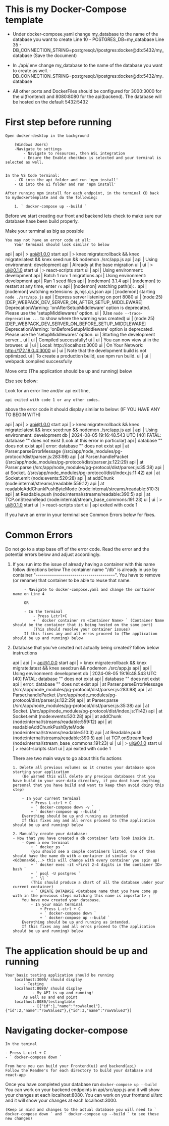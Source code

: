 # This is my Docker-Compose template

- Under docker-compose.yaml change my_database to the name of the database you want to create
    Line 10 - POSTGRES_DB=my_database
    Line 35 - DB_CONNECTION_STRING=postgresql://postgres:docker@db:5432/my_database 
    (Save the document)
      
- In ./api/.env change my_database to the name of the database you want to create as well.
      - DB_CONNECTION_STRING=postgresql://postgres:docker@db:5432/my_database

- All other ports and DockerFiles should be configured for 3000:3000 for the ui(frontend) and 8080:8080 for the api(backend). The database will be hosted on the default 5432:5432

# First step before running
    
    Open docker-desktop in the background
        
        (Windows Users)
        -Navigate to settings
            - Navigate to resources, then WSL integration
            - Ensure the Enable checkbox is selected and your terminal is selected as well.


    In the VS Code terminal:
        - CD into the api folder and run 'npm install'
        - CD into the ui folder and run 'npm install'

    After running npm install for each endpoint, in the terminal CD back to mydockertemplate and do the following:

        1. ` docker-compose up --build `

Before we start creating our front and backend lets check to make sure our database hase been build properly.

Make your terminal as big as possible

    You may not have an error code at all: 
        Your terminal should look similar to below
    
api  | 
api  | > api@1.0.0 start
api  | > knex migrate:rollback && knex migrate:latest && knex seed:run && nodemon ./src/app.js
api  | 
api  | Using environment: development
api  | Already at the base migration
ui   | 
ui   | > ui@0.1.0 start
ui   | > react-scripts start
ui   | 
api  | Using environment: development
api  | Batch 1 run: 1 migrations
api  | Using environment: development
api  | Ran 1 seed files
api  | [nodemon] 3.1.4
api  | [nodemon] to restart at any time, enter `rs`
api  | [nodemon] watching path(s): *.*
api  | [nodemon] watching extensions: js,mjs,cjs,json
api  | [nodemon] starting `node ./src/app.js`
api  | Express server listening on port 8080
ui   | (node:25) [DEP_WEBPACK_DEV_SERVER_ON_AFTER_SETUP_MIDDLEWARE] DeprecationWarning: 'onAfterSetupMiddleware' option is deprecated. Please use the 'setupMiddlewares' option.
ui   | (Use `node --trace-deprecation ...` to show where the warning was created)
ui   | (node:25) [DEP_WEBPACK_DEV_SERVER_ON_BEFORE_SETUP_MIDDLEWARE] DeprecationWarning: 'onBeforeSetupMiddleware' option is deprecated. Please use the 'setupMiddlewares' option.
ui   | Starting the development server...
ui   | 
ui   | Compiled successfully!
ui   | 
ui   | You can now view ui in the browser.
ui   | 
ui   |   Local:            http://localhost:3000
ui   |   On Your Network:  http://172.18.0.4:3000
ui   | 
ui   | Note that the development build is not optimized.
ui   | To create a production build, use npm run build.
ui   | 
ui   | webpack compiled successfully

Move onto (The application should be up and running) below


Else see below:


Look for an error line and/or api exit line,

    api exited with code 1 or any other codes.

above the error code it should display similar to below:
    (IF YOU HAVE ANY TO BEGIN WITH)

    

api  | 
api  | > api@1.0.0 start
api  | > knex migrate:rollback && knex migrate:latest && knex seed:run && nodemon ./src/app.js
api  | 
api  | Using environment: development
db   | 2024-08-05 19:16:48.543 UTC [40] FATAL:  database "<Your Database name>" does not exist                           (Look at this error in particular)
api  | database "<Your Database name>" does not exist
api  | error: database "<Your Database name>" does not exist
api  |     at Parser.parseErrorMessage (/src/app/node_modules/pg-protocol/dist/parser.js:283:98)
api  |     at Parser.handlePacket (/src/app/node_modules/pg-protocol/dist/parser.js:122:29)
api  |     at Parser.parse (/src/app/node_modules/pg-protocol/dist/parser.js:35:38)
api  |     at Socket.<anonymous> (/src/app/node_modules/pg-protocol/dist/index.js:11:42)
api  |     at Socket.emit (node:events:520:28)
api  |     at addChunk (node:internal/streams/readable:559:12)
api  |     at readableAddChunkPushByteMode (node:internal/streams/readable:510:3)
api  |     at Readable.push (node:internal/streams/readable:390:5)
api  |     at TCP.onStreamRead (node:internal/stream_base_commons:191:23)
ui   | 
ui   | > ui@0.1.0 start
ui   | > react-scripts start
ui   | 
api exited with code 1

If you have an error in your terminal see Common Errors below for fixes.

# Common Errors

Do not go to a step base off of the error code. Read the error and the potential errors below and adjust accordingly.

1. If you run into the issue of already having a container with this name follow directions below
            The container name "/db" is already in use by container "---------------------------------------". You have to remove (or rename) that container to be able to reuse that name.

            - Navigate to docker-compose.yaml and change the container name on Line 4

            OR

            - In the terminal 
                - Press Lctrl+C
                + ` docker container rm <Container Name> ` (Container Name should be the container that is being hosted on the same port)
                (This should resolve your container issues)
            If this fixes any and all erros proceed to (The application should be up and running) below

 2. Database that you've created not actually being created? follow below instructions
    
    api  | 
    api  | > api@1.0.0 start
    api  | > knex migrate:rollback && knex migrate:latest && knex seed:run && nodemon ./src/app.js
    api  | 
    api  | Using environment: development
    db   | 2024-08-05 19:16:48.543 UTC [40] FATAL:  database "<Your Database name>" does not exist
    api  | database "<Your Database name>" does not exist
    api  | error: database "<Your Database name>" does not exist
    api  |     at Parser.parseErrorMessage (/src/app/node_modules/pg-protocol/dist/parser.js:283:98)
    api  |     at Parser.handlePacket (/src/app/node_modules/pg-protocol/dist/parser.js:122:29)
    api  |     at Parser.parse (/src/app/node_modules/pg-protocol/dist/parser.js:35:38)
    api  |     at Socket.<anonymous> (/src/app/node_modules/pg-protocol/dist/index.js:11:42)
    api  |     at Socket.emit (node:events:520:28)
    api  |     at addChunk (node:internal/streams/readable:559:12)
    api  |     at readableAddChunkPushByteMode (node:internal/streams/readable:510:3)
    api  |     at Readable.push (node:internal/streams/readable:390:5)
    api  |     at TCP.onStreamRead (node:internal/stream_base_commons:191:23)
    ui   | 
    ui   | > ui@0.1.0 start
    ui   | > react-scripts start
    ui   | 
    api exited with code 1
    
    There are two main ways to go about this fix actions

        1. Delete all previous volumes so it creates your database upon starting your application
            (Be warned this will delete any previous databases that you have build in your user-data directory, if you dont have anything personal that you have build and want to keep then avoid doing this step)
            
            - In your current terminal
                + Press L-ctrl + C
                + ` docker-compose down -v `
                + ` docker-compose up --build `
            Everything should be up and running as intended
            If this fixes any and all erros proceed to (The application should be up and running) below

        2. Manually create your database:
        - Now that you have created a db container lets look inside it.
            - Open a new terminal
                + ` docker ps `
                (you should see a couple containers listed, one of them should have the name db with a container id similar to <6d3nna456...> this will change with every container you spin up)
                + ` docker exec -it <First 2-4 digits in the container ID> bash `
                + ` psql -U postgres `
                + ` \l `
                (This should produce a chart of all the database under your current container)
                + ` CREATE DATABASE <Database name that you have come up with in the previous steps matching this name is important> ; `
            You have now created your database.
                - In your main terminal
                    + Press L-ctrl + C 
                    + ` docker-compose down `
                    + ` docker-compose up --build `
            Everything should be up and running as intended.
            If this fixes any and all erros proceed to (The application should be up and running) below

                    

# The application should be up and running

    Your basic testing application should be running
        localhost:3000/ should display 
            - Testing
        localhost:8080/ should display
                - My API is up and running!
            As well as and end point
        localhost:8080/testingtable
                - [{"id":1,"name":"rowValue1"},{"id":2,"name":"rowValue2"},{"id":3,"name":"rowValue3"}]



# Navigating docker-compose

    In the teminal

    - Press L-ctrl + C
    - ` docker-compose down `

    From here you can build your Frontend(ui) and backend(api)
    Follow the Readme's for each directory to build your database and react-app

Once you have completed your database run ` docker-compose up --build `
You can work on your backend endpoints in api/src/app.js and it will show your changes at each localhost:8080.
You can work on your frontend ui/src and it will show your changes at each localhost:3000.

    (Keep in mind and changes to the actual database you will need to ` docker-compose down ` and ` docker-compose up --build ` to see these new changes)